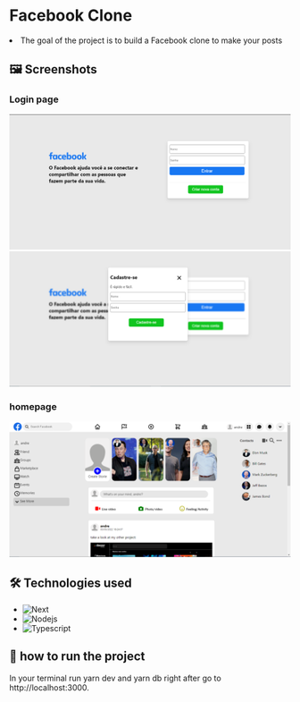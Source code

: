 <h1>Facebook Clone</h1>

<li>The goal of the project is to build a Facebook clone to make your posts</li>


<h2> 🖼️ Screenshots </h2>

###  Login page

<img src='./src/public/loginpage.png'/>
<img src='./src/public/cadastpage.png'/>

### homepage

<img src='./src/public/homepage.png'/>

## 🛠️ Technologies used

- ![Next](https://img.shields.io/badge/next.js-000000?style=for-the-badge&logo=nextdotjs&logoColor=white)
- ![Nodejs](https://img.shields.io/badge/Node.js-339933?style=for-the-badge&logo=nodedotjs&logoColor=white)
- ![Typescript](https://img.shields.io/badge/TypeScript-007ACC?style=for-the-badge&logo=typescript&logoColor=white)


## 👷 how to run the project

In your terminal run yarn dev and yarn db right after go to http://localhost:3000.